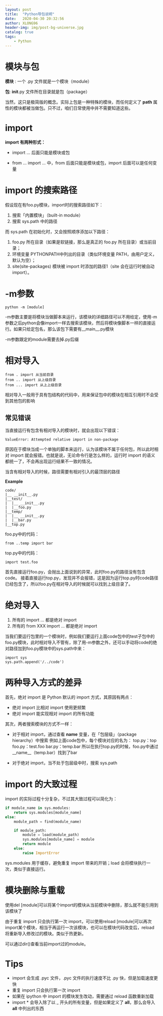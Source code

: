 ```yaml
---
layout: post
title:  "Python导包说明"
date:   2020-04-30 20:32:56
author: XLONG96
header-img: img/post-bg-universe.jpg
catalog: true
tags:
    - Python
---
```


# 模块与包

**模块** : 一个 .py 文件就是一个模块（module）

**包**: __init__.py 文件所在目录就是包（package）

当然，这只是极简版的概念。实际上包是一种特殊的模块，而任何定义了 __path__ 属性的模块都被当做包。只不过，咱们日常使用中并不需要知道这些。

# import

**import 有两种形式：**

* import ... 后面只能是模块或包

* from ... import ... 中，from 后面只能是模块或包，import 后面可以是任何变量

# import 的搜索路径

假设现在有foo.py模块，import时的搜索路径如下：

1. 搜索「内置模块」（built-in module）
2. 搜索 sys.path 中的路径

而 sys.path 在初始化时，又会按照顺序添加以下路径：

1. foo.py 所在目录（如果是软链接，那么是真正的 foo.py 所在目录）或当前目录；
2. 环境变量 PYTHONPATH中列出的目录（类似环境变量 PATH，由用户定义，默认为空）；
3. site(site-packages) 模块被 import 时添加的路径1（site 会在运行时被自动 import）。

# -m参数

```
python -m [module]
```

-m参数主要是将模块当做脚本来运行，该模块的详细路径可以不用给定，使用-m参数之后python会像import一样去搜索该模块，然后将模块像脚本一样的直接运行。如果只给定包名，那么该包下需要有__main__.py模块

-m参数跟定的module需要去掉.py后缀

# 相对导入

```
from . import 从当前目录
from .. import 从上级目录
from ... import 从上上级目录
```
相对导入一般用于具有包结构的代码中，用来保证包中的模块在相互引用时不会受到其他包的影响

## 常见错误

当直接运行有包含有相对导入的模块时，就会出现以下错误：

```
ValueError: Attempted relative import in non-package
```

原因在于模块当成一个单独的脚本来运行，认为该模块不属于任何包，所以此时相对 import 就会报错。也就是说，无论命令行是怎么样的，运行时 import 的语义都统一了，不会再出现运行结果不一致的情况。

当含有相对导入的时候，路径需要有相对引入的最顶层的路径

**Example**

```
code/
|__ __init__.py
|__test/
|  |__ __init__.py
|  |__foo.py
|__temp/
|  |__ __init__.py
|  |__bar.py
|__top.py
```

foo.py中的代码：
```
from ..temp import bar
```

top.py中的代码：
```
import test.foo
```

首先直接运行foo.py，会抛出上面说到的异常，此时foo.py的路径没有包含code。
接着直接运行top.py，发现并不会报错，这是因为运行top.py时code路径已经包含了，所以foo.py在相对导入的时候就可以找到上级目录了。

# 绝对导入

1. 所有的 import ... 都是绝对 import
2. 所有的 from XXX import ... 都是绝对 import

当我们要运行包里的一个模块时，例如我们要运行上面code包中的test子包中的foo.py模块，此时相对导入不管有，除了用-m参数之外，还可以手动将code的绝对路径加到foo.py模块中的sys.path中来：

```
import sys
sys.path.append('/../code')
```

# 两种导入方式的差异

首先，绝对 import 是 Python 默认的 import 方式，其原因有两点：

* 绝对 import 比相对 import 使用更频繁
* 绝对 import 能实现相对 import 的所有功能

其次，两者搜索模块的方式不一样：

* 对于相对 import，通过查看 __name__ 变量，在「包层级」（package hierarchy）中搜索
例如上面code包中，每个模块对应的名为：
top.py：top
foo.py：test.foo
bar.py：temp.bar
所以在执行top.py的时候，foo.py中通过__name__（temp.bar）找到了bar

* 对于绝对 import，当不处于包层级中时，搜索 sys.path

# import 的大致过程

import 的实际过程十分复杂，不过其大致过程可以简化为：

```Python
if module_name in sys.modules:
    return sys.modules[module_name]
else:
    module_path = find(module_name)

    if module_path:
        module = load(module_path)
        sys.modules[module_name] = module
        return module
    else:
        raise ImportError
```

sys.modules 用于缓存，避免重复 import 带来的开销；load 会将模块执行一次，类似于直接运行。


# 模块删除与重载

使用del [module]可以将某个import的模块从当前模块中删除，那么就不能引用到该模块了

由于重复 import 只会执行第一次 import，可以使用reload [module]可以再次import某个模块，相当于再运行一次该模块，也可以在模块代码改变后，reload将重新导入修改过的模块。类似于热更新。

可以通过dir()查看当前import过的module。

# Tips

* import 会生成 .pyc 文件，.pyc 文件的执行速度不比 .py 快，但是加载速度更快
* 重复 import 只会执行第一次 import
* 如果在 ipython 中 import 的模块发生改动，需要通过 reload 函数重新加载
* import * 会导入除了以 _ 开头的所有变量，但是如果定义了 __all__，那么会导入 __all__ 中列出的东西